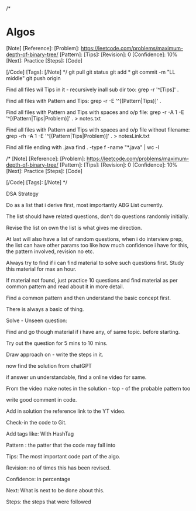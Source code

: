 /*
# Algos
[Note]
[Reference]: 
[Problem]: https://leetcode.com/problems/maximum-depth-of-binary-tree/
[Pattern]: 
[Tips]: 
[Revision]: 0
[Confidence]: 10%
[Next]: Practice 
[Steps]: 
[Code]	
	
[/Code]
[Tags]: 
[/Note]
*/
git pull
git status
git add *
git commit -m "LL middle"
git push origin


Find all files wil Tips in it - recursively inall sub dir too: 
	grep -r '^\[Tips\]' .

Find all files with Pattern and Tips: 
	grep -r -E '^\[(Pattern|Tips)\]' .

Find all files with Pattern and Tips with spaces and o/p file:
	grep -r -A 1 -E '^\[(Pattern|Tips|Problem)\]' . > notes.txt


Find all files with Pattern and Tips with spaces and o/p file without filename:
	grep -rh -A 1 -E '^\[(Pattern|Tips|Problem)\]' . > notesLink.txt

Find all file ending with .java
	find . -type f -name "*.java" | wc -l

/*
[Note]
[Reference]: 
[Problem]: https://leetcode.com/problems/maximum-depth-of-binary-tree/
[Pattern]: 
[Tips]: 
[Revision]: 0
[Confidence]: 10%
[Next]: Practice 
[Steps]: 
[Code]	
	
[/Code]
[Tags]: 
[/Note]
*/

DSA Strategy

Do as a list that i derive first, most importantly ABG List currently. 

The list should have related questions, don't do questions randomly initially. 

Revise the list on own the list is what gives me direction. 

At last will also have a list of random questions, when i do interview prep, the list can have other params too like how much confidence i have for this, the pattern involved, revision no etc. 

Always try to find if i can find material to solve such questions first. Study this material for max an hour. 

If material not found, just practice 10 questions and find material as per common pattern and read about it in more detail. 

Find a common pattern and then understand the basic concept first. 

There is always a basic of thing. 

Solve - Unseen question:

Find and go though material if i have any, of same topic. before starting.

Try out the question for 5 mins to 10 mins. 

Draw approach on   - write the steps in it.

now find the solution from chatGPT

if answer un understandable, find a online video for same. 

From the video make notes in the solution - top - of the probable pattern too

write good comment in code. 

Add in solution the reference link to the YT video. 

Check-in the code to Git. 



Add tags like: With HashTag

Pattern : the patter that the code may fall into

Tips: The most important code part of the algo.

Revision: no of times this has been revised.

Confidence: in percentage

Next: What is next to be done about this.

Steps: the steps that were followed